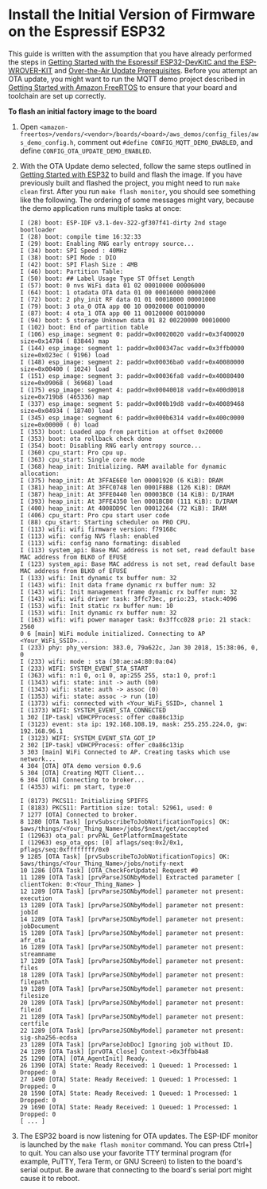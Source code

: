 # Install the Initial Version of Firmware on the Espressif ESP32<a name="burn-initial-firmware-esp"></a>

This guide is written with the assumption that you have already performed the steps in [Getting Started with the Espressif ESP32\-DevKitC and the ESP\-WROVER\-KIT](https://docs.aws.amazon.com/freertos/latest/userguide/getting_started_espressif.html) and [Over\-the\-Air Update Prerequisites](https://docs.aws.amazon.com/freertos/latest/userguide/ota-prereqs.html)\. Before you attempt an OTA update, you might want to run the MQTT demo project described in [Getting Started with Amazon FreeRTOS](https://docs.aws.amazon.com/freertos/latest/userguide/freertos-getting-started.html) to ensure that your board and toolchain are set up correctly\.

**To flash an initial factory image to the board**

1. Open `<amazon-freertos>/vendors/<vendor>/boards/<board>/aws_demos/config_files/aws_demo_config.h`, comment out `#define CONFIG_MQTT_DEMO_ENABLED`, and define `CONFIG_OTA_UPDATE_DEMO_ENABLED`\.

1. With the OTA Update demo selected, follow the same steps outlined in [Getting Started with ESP32](https://docs.aws.amazon.com/freertos/latest/userguide/getting_started_espressif.html) to build and flash the image\. If you have previously built and flashed the project, you might need to run `make clean` first\. After you run `make flash monitor`, you should see something like the following\. The ordering of some messages might vary, because the demo application runs multiple tasks at once:

   ```
   I (28) boot: ESP-IDF v3.1-dev-322-gf307f41-dirty 2nd stage bootloader
   I (28) boot: compile time 16:32:33
   I (29) boot: Enabling RNG early entropy source...
   I (34) boot: SPI Speed : 40MHz
   I (38) boot: SPI Mode : DIO
   I (42) boot: SPI Flash Size : 4MB
   I (46) boot: Partition Table:
   I (50) boot: ## Label Usage Type ST Offset Length
   I (57) boot: 0 nvs WiFi data 01 02 00010000 00006000
   I (64) boot: 1 otadata OTA data 01 00 00016000 00002000
   I (72) boot: 2 phy_init RF data 01 01 00018000 00001000
   I (79) boot: 3 ota_0 OTA app 00 10 00020000 00100000
   I (87) boot: 4 ota_1 OTA app 00 11 00120000 00100000
   I (94) boot: 5 storage Unknown data 01 82 00220000 00010000
   I (102) boot: End of partition table
   I (106) esp_image: segment 0: paddr=0x00020020 vaddr=0x3f400020 size=0x14784 ( 83844) map
   I (144) esp_image: segment 1: paddr=0x000347ac vaddr=0x3ffb0000 size=0x023ec ( 9196) load
   I (148) esp_image: segment 2: paddr=0x00036ba0 vaddr=0x40080000 size=0x00400 ( 1024) load
   I (151) esp_image: segment 3: paddr=0x00036fa8 vaddr=0x40080400 size=0x09068 ( 36968) load
   I (175) esp_image: segment 4: paddr=0x00040018 vaddr=0x400d0018 size=0x719b8 (465336) map
   I (337) esp_image: segment 5: paddr=0x000b19d8 vaddr=0x40089468 size=0x04934 ( 18740) load
   I (345) esp_image: segment 6: paddr=0x000b6314 vaddr=0x400c0000 size=0x00000 ( 0) load
   I (353) boot: Loaded app from partition at offset 0x20000
   I (353) boot: ota rollback check done
   I (354) boot: Disabling RNG early entropy source...
   I (360) cpu_start: Pro cpu up.
   I (363) cpu_start: Single core mode
   I (368) heap_init: Initializing. RAM available for dynamic allocation:
   I (375) heap_init: At 3FFAE6E0 len 00001920 (6 KiB): DRAM
   I (381) heap_init: At 3FFC0748 len 0001F8B8 (126 KiB): DRAM
   I (387) heap_init: At 3FFE0440 len 00003BC0 (14 KiB): D/IRAM
   I (393) heap_init: At 3FFE4350 len 0001BCB0 (111 KiB): D/IRAM
   I (400) heap_init: At 4008DD9C len 00012264 (72 KiB): IRAM
   I (406) cpu_start: Pro cpu start user code
   I (88) cpu_start: Starting scheduler on PRO CPU.
   I (113) wifi: wifi firmware version: f79168c
   I (113) wifi: config NVS flash: enabled
   I (113) wifi: config nano formating: disabled
   I (113) system_api: Base MAC address is not set, read default base MAC address from BLK0 of EFUSE
   I (123) system_api: Base MAC address is not set, read default base MAC address from BLK0 of EFUSE
   I (133) wifi: Init dynamic tx buffer num: 32
   I (143) wifi: Init data frame dynamic rx buffer num: 32
   I (143) wifi: Init management frame dynamic rx buffer num: 32
   I (143) wifi: wifi driver task: 3ffc73ec, prio:23, stack:4096
   I (153) wifi: Init static rx buffer num: 10
   I (153) wifi: Init dynamic rx buffer num: 32
   I (163) wifi: wifi power manager task: 0x3ffcc028 prio: 21 stack: 2560
   0 6 [main] WiFi module initialized. Connecting to AP <Your_WiFi_SSID>...
   I (233) phy: phy_version: 383.0, 79a622c, Jan 30 2018, 15:38:06, 0, 0
   I (233) wifi: mode : sta (30:ae:a4:80:0a:04)
   I (233) WIFI: SYSTEM_EVENT_STA_START
   I (363) wifi: n:1 0, o:1 0, ap:255 255, sta:1 0, prof:1
   I (1343) wifi: state: init -> auth (b0)
   I (1343) wifi: state: auth -> assoc (0)
   I (1353) wifi: state: assoc -> run (10)
   I (1373) wifi: connected with <Your_WiFi_SSID>, channel 1
   I (1373) WIFI: SYSTEM_EVENT_STA_CONNECTED
   1 302 [IP-task] vDHCPProcess: offer c0a86c13ip
   I (3123) event: sta ip: 192.168.108.19, mask: 255.255.224.0, gw: 192.168.96.1
   I (3123) WIFI: SYSTEM_EVENT_STA_GOT_IP
   2 302 [IP-task] vDHCPProcess: offer c0a86c13ip
   3 303 [main] WiFi Connected to AP. Creating tasks which use network...
   4 304 [OTA] OTA demo version 0.9.6
   5 304 [OTA] Creating MQTT Client...
   6 304 [OTA] Connecting to broker...
   I (4353) wifi: pm start, type:0
   
   I (8173) PKCS11: Initializing SPIFFS
   I (8183) PKCS11: Partition size: total: 52961, used: 0
   7 1277 [OTA] Connected to broker.
   8 1280 [OTA Task] [prvSubscribeToJobNotificationTopics] OK: $aws/things/<Your_Thing_Name>/jobs/$next/get/accepted
   I (12963) ota_pal: prvPAL_GetPlatformImageState
   I (12963) esp_ota_ops: [0] aflags/seq:0x2/0x1, pflags/seq:0xffffffff/0x0
   9 1285 [OTA Task] [prvSubscribeToJobNotificationTopics] OK: $aws/things/<Your_Thing_Name>/jobs/notify-next
   10 1286 [OTA Task] [OTA_CheckForUpdate] Request #0
   11 1289 [OTA Task] [prvParseJSONbyModel] Extracted parameter [ clientToken: 0:<Your_Thing_Name> ]
   12 1289 [OTA Task] [prvParseJSONbyModel] parameter not present: execution
   13 1289 [OTA Task] [prvParseJSONbyModel] parameter not present: jobId
   14 1289 [OTA Task] [prvParseJSONbyModel] parameter not present: jobDocument
   15 1289 [OTA Task] [prvParseJSONbyModel] parameter not present: afr_ota
   16 1289 [OTA Task] [prvParseJSONbyModel] parameter not present: streamname
   17 1289 [OTA Task] [prvParseJSONbyModel] parameter not present: files
   18 1289 [OTA Task] [prvParseJSONbyModel] parameter not present: filepath
   19 1289 [OTA Task] [prvParseJSONbyModel] parameter not present: filesize
   20 1289 [OTA Task] [prvParseJSONbyModel] parameter not present: fileid
   21 1289 [OTA Task] [prvParseJSONbyModel] parameter not present: certfile
   22 1289 [OTA Task] [prvParseJSONbyModel] parameter not present: sig-sha256-ecdsa
   23 1289 [OTA Task] [prvParseJobDoc] Ignoring job without ID.
   24 1289 [OTA Task] [prvOTA_Close] Context->0x3ffbb4a8
   25 1290 [OTA] [OTA_AgentInit] Ready.
   26 1390 [OTA] State: Ready Received: 1 Queued: 1 Processed: 1 Dropped: 0
   27 1490 [OTA] State: Ready Received: 1 Queued: 1 Processed: 1 Dropped: 0
   28 1590 [OTA] State: Ready Received: 1 Queued: 1 Processed: 1 Dropped: 0
   29 1690 [OTA] State: Ready Received: 1 Queued: 1 Processed: 1 Dropped: 0
   [ ... ]
   ```

1. The ESP32 board is now listening for OTA updates\. The ESP\-IDF monitor is launched by the `make flash monitor` command\. You can press Ctrl\+\] to quit\. You can also use your favorite TTY terminal program \(for example, PuTTY, Tera Term, or GNU Screen\) to listen to the board's serial output\. Be aware that connecting to the board's serial port might cause it to reboot\.